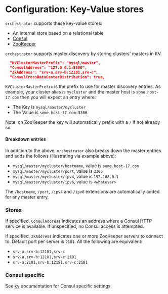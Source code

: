 # Configuration: Key-Value stores

`orchestrator` supports these key-value stores:

- An internal store based on a relational table
- [Consul](https://github.com/hashicorp/consul)
- [ZooKeeper](https://zookeeper.apache.org/)

`orchestrator` supports master discovery by storing clusters' masters in KV.

```json
  "KVClusterMasterPrefix": "mysql/master",
  "ConsulAddress": "127.0.0.1:8500",
  "ZkAddress": "srv-a,srv-b:12181,srv-c",
  "ConsulCrossDataCenterDistribution": true,
```

`KVClusterMasterPrefix` is the prefix to use for master discovery entries. As example, your cluster alias is `mycluster` and the master host is `some.host-17.com` then you will expect an entry where:

- The Key is `mysql/master/mycluster`
- The Value is `some.host-17.com:3306`

Note: on ZooKeeper the key will automatically prefix with a `/` if not already so.

#### Breakdown entries

In addition to the above, `orchestrator` also breaks down the master entries and adds the follows (illustrating via example above):

- `mysql/master/mycluster/hostname`, value is `some.host-17.com`
- `mysql/master/mycluster/port`, value is `3306`
- `mysql/master/mycluster/ipv4`, value is `192.168.0.1`
- `mysql/master/mycluster/ipv6`, value is `<whatever>`

The `/hostname`, `/port`, `/ipv4` and `/ipv6` extensions are automatically added for any master entry.

### Stores

If specified, `ConsulAddress` indicates an address where a Consul HTTP service is available. If unspecified, no Consul access is attempted.

If specified, `ZkAddress` indicates one or more ZooKeeper servers to connect to. Default port per server is `2181`. All the following are equivalent:

- `srv-a,srv-b:12181,srv-c`
- `srv-a,srv-b:12181,srv-c:2181`
- `srv-a:2181,srv-b:12181,srv-c:2181`

### Consul specific

See [kv](kv.md) documentation for Consul specific settings.
